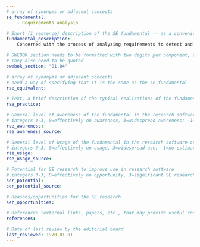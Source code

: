 ```yaml
---
# array of synonyms or adjacent concepts
se_fundamental:
    - Requirements analysis

# Short (1 sentence) description of the SE fundamental -- as a convenience
fundamental_description: |
    Concerned with the process of analyzing requirements to detect and resolve conflicts between requirements, and to discover the bounds of the software and how it must interact with its environment. May include requirements classification, conceptual modeling, and requirements negotiation. The level of formality may range from natural text to precise mathematical notations.

# SWEBOK section needs to be formatted with two digits per component, zero-filled so that they sort lexically as strings
# They also need to be quoted
swebok_section: "01.04"

# array of synonyms or adjacent concepts
# need a way of specifying that it is the same as the se_fundamental
rse_equivalent:

# Text, a brief description of the typical realizations of the fundamental, in RSE practice
rse_practice: 

# General level of awareness of the fundamental in the research software community
# integers 0-3, 0=effectively no awareness, 3=widespread awareness; -1=no estimate
rse_awareness: 
rse_awareness_source: 

# General level of usage of the fundamental in the research software community
# integers 0-3, 0=effectively no usage, 3=widespread use; -1=no estimate
rse_usage: 
rse_usage_source: 

# Potential for SE research to improve use in research software
# integers 0-3, 0=effectively no opportunity, 3=significant SE research beneficial; -1=no estimate
ser_potential: 
ser_potential_source: 

# Reasons/opportunities for the SE research
ser_opportunities: 

# References (external links, papers, etc., that may provide useful connections)
references:

# Date of last review by the editorial board
last_reviewed: 1970-01-01
---
```

